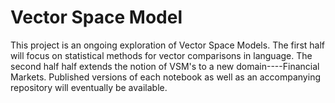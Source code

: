 # Vector Space Model
This project is an ongoing exploration of Vector Space Models. The first half will focus on statistical methods for vector comparisons in language. The second half half extends the notion of VSM's to a new domain----Financial Markets. Published versions of each notebook as well as an accompanying repository will eventually be available.
